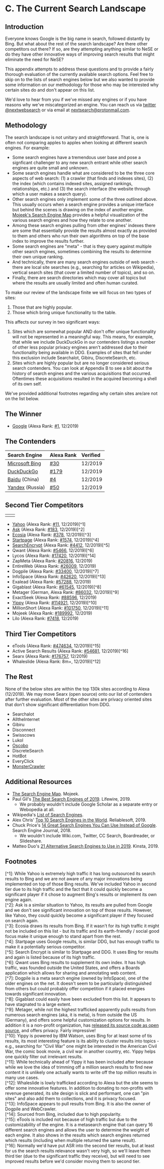 # C. The Current Search Landscape

## Introduction

Everyone knows Google is the big name in search, followed distantly by Bing. But what about the rest of the search landscape? Are there other competitors out there? If so, are they attempting anything similar to NeSE or do they have other innovative ways of improving search results that might eliminate the need for NeSE?

This appendix attempts to address these questions and to provide a fairly thorough evaluation of the currently available search options. Feel free to skip on to the lists of search engines below but we also wanted to provide some information on our methodology for those who may be interested why certain sites do and don't appear on this list.

We'd love to hear from you if we've missed any engines or if you have reasons why we've miscategorized an engine. You can reach us via [twitter @nextwebsearch](https://twitter.com/nextwebsearch) or via email at nextsearch@protonmail.com.

## Methodology

The search landscape is not unitary and straightforward. That is, one is often not comparing apples to apples when looking at different search engines. For example:

* Some search engines have a tremendous user base and pose a signficant challenger to any new search entrant while other search engines are quite small and unknown.
* Some search engines handle what are considered to be the three core aspects of web search: \(1\) a crawler \(that finds and indexes sites\), \(2\) the index \(which contains indexed sites, assigned rankings, relationships, etc.\) and \(3\) the search interface \(the website through which a user makes a search query\).
* Other search engines only implement some of the three outlined above. This usually occurs when a search engine provides a unique interface but behind the scenes is drawing on the index of another engine. [Mojeek's Search Engine Map](https://www.searchenginemap.com/) provides a helpful visualization of the various search engines and how they relate to one another.
* Among these search engines pulling from other engines' indexes there are some that essentially provide the results almost exactly as provided to them and others who run their own algorithms on top of the base index to improve the results further.
* Some search engines are "meta" - that is they query against multiple other search engines, sometimes combining the results to determine their own unique ranking.
* And technically, there are many search engines outside of web search - there are local site searches \(e.g., searching for articles on Wikipedia\), vertical search sites \(that cover a limited number of topics\), and so on.
* Finally, there are search directories which may cover all topics but where the results are usually limited and often human curated.

To make our review of the landscape finite we will focus on two types of sites:

1. Those that are highly popular.
2. Those which bring unique functionality to the table.

This affects our survey in two significant ways:

1. Sites which are somewhat popular AND don't offer unique functionality will not be represented in a meaningful way. This means, for example, that while we include DuckDuckGo in our contenders listings a number of other less popular privacy engines aren't addressed due to their functionality being available in DDG. Examples of sites that fell under this exclusion include Searchalot, Gibiru, DiscreteSearch, etc.
2. Sites which are highly popular but are no longer considered serious search contenders. You can look at Appendix B to see a bit about the history of search engines and the various acquisitions that occurred. Oftentimes these acquisitions resulted in the acquired becoming a shell of its own self. 

We've provided additional footnotes regarding why certain sites are/are not on the list below.

## The Winner

* [Google](https://google.com) \(Alexa Rank: [\#1](https://www.alexa.com/topsites/countries/US), 12/2019\)

## The Contenders

| Search Engine | Alexa Rank | Verified |
| :--- | :--- | :--- |
| [Microsoft Bing](https://bing.com/) | [\#30](https://www.alexa.com/siteinfo/bing.com) | 12/2019 |
| [DuckDuckGo](https://duckduckgo.com/)  | [\#179](https://www.alexa.com/siteinfo/duckduckgo.com) | 12/2019 |
| [Baidu](https://baidu.com/) \(China\) | [\#4](https://www.alexa.com/siteinfo/baidu.com) | 12/2019 |
| [Yandex](https://yandex.com/) \(Russia\) | [\#50](https://www.alexa.com/siteinfo/yandex.ru) | 12/2019 |

## Second Tier Competitors

|  |  |
| :--- | :--- |
|  |  |

* [Yahoo](https://www.yahoo.com/) \(Alexa Rank: [\#11](https://www.alexa.com/siteinfo/yahoo.com), 12/2019\)\[^1\]
* [Ask](https://www.ask.com/) \(Alexa Rank: [\#183](https://www.alexa.com/siteinfo/ask.com), 12/2019\)\[^2\]
* [Ecosia](https://www.ecosia.org/) \(Alexa Rank: [\#378](https://www.alexa.com/siteinfo/ecosia.org), 12/2019\)\[^3\]
* [Startpage](https://www.startpage.com/) \(Alexa Rank: [\#1574](https://www.alexa.com/siteinfo/startpage.com), 12/2019\)\[^4\]
* [SearchEncrypt](https://www.searchencrypt.com/) \(Alexa Rank: [\#4412](https://www.alexa.com/siteinfo/searchencrypt.com), 12/2019\)\[^5\]
* Qwant \(Alexa Rank: [\#5466](https://www.alexa.com/siteinfo/qwant.com), 12/2019\)\[^6\]
* Lycos \(Alexa Rank: [\#17420](https://www.alexa.com/siteinfo/lycos.com), 12/2019\)\[^14\]
* ZapMeta \(Alexa Rank: [\#20816](https://www.alexa.com/siteinfo/zapmeta.com), 12/2019\)
* EntireWeb \(Alexa Rank: [\#26009](https://www.alexa.com/siteinfo/entireweb.com), 12/2019\)
* Dogpile \(Alexa Rank: [\#33400](https://www.alexa.com/siteinfo/dogpile.com), 12/2019\)\[^7\]
* InfoSpace \(Alexa Rank: [\#42620](https://www.alexa.com/siteinfo/infospace.com), 12/2019\)\[^13\]
* Exalead \(Alexa Rank: [\#57288](https://www.alexa.com/siteinfo/exalead.com), 12/2019\)
* Gigablast \(Alexa Rank: [\#61545](https://www.alexa.com/siteinfo/gigablast.com), 12/2019\)\[^8\]
* Metager \(German, Alexa Rank: [\#86032](https://www.alexa.com/siteinfo/metager.de), 12/2019\)\[^9\]
* ExactSeek \(Alexa Rank: [\#88596](https://www.alexa.com/siteinfo/exactseek.com), 12/2019\)
* [Yippy](https://yippy.com/) \(Alexa Rank: [\#114921](https://www.alexa.com/siteinfo/yippy.com), 12/2019\)\[^10\]
* MillionShort \(Alexa Rank: [\#101750](https://www.alexa.com/siteinfo/millionshort.com), 12/2019\)\[^11\]
* Mojeek \(Alexa Rank: [\#189992](https://www.alexa.com/siteinfo/mojeek.com), 12/2019\)
* Lilo \(Alexa Rank: [\#7418](https://www.alexa.com/siteinfo/lilo.org), 12/2019\)

## Third Tier Competitors

* eTools \(Alexa Rank: [\#474634](https://www.alexa.com/siteinfo/etools.ch), 12/2019\)\[^15\]
* Active Search Results \(Alexa Rank: [\#54681](https://www.alexa.com/siteinfo/activesearchresults.com), 12/2019\)\[^16\]
* Searx \(Alexa Rank: [\#176757](https://www.alexa.com/siteinfo/searx.me), 12/2019\)
* Whaleslide \(Alexa Rank: 8m+, 12/2019\)\[^12\]

## The Rest

None of the below sites are within the top 130k sites according to Alexa \(12/2019\). We may move Searx \(open source\) onto our list of contenders after further evaluation. Most of the other sites are privacy oriented sites that don't show significant differentiation from DDG.

* Searchalot
* AlltheInternet
* Gibiru
* Disconnect
* Swisscows
* Lukol
* [Oscobo](https://www.oscobo.com)
* DiscreteSearch
* HotBot
* EveryClick
* [MonsterCrawler](http://monstercrawler.com/)

## Additional Resources

* [The Search Engine Map](https://www.searchenginemap.com/). Mojeek.
* Paul Gil's [The Best Search Engines of 2019](https://www.lifewire.com/best-search-engines-2483352). Lifewire, 2019.
  * We probably wouldn't include Google Scholar as a separate entry or Webopedia at all.
* Wikipedia's [List of Search Engines](https://en.wikipedia.org/wiki/List_of_search_engines).
* Alex Chris' [Top 10 Search Engines in the World](https://www.reliablesoft.net/top-10-search-engines-in-the-world/). Reliablesoft, 2019.
* Chuck Price's [14 Great Search Engines You Can Use Instead of Google](https://www.searchenginejournal.com/alternative-search-engines/). Search Engine Journal, 2018.
  * We wouldn't include Wiki.com, Twitter, CC Search, Boardreader, or Slideshare.
* Matteo Duo's [21 Alternative Search Engines to Use in 2019](https://kinsta.com/blog/alternative-search-engines/). Kinsta, 2019.

## Footnotes

\[^1\]: While Yahoo is extremely high traffic it has long outsourced its search results to Bing and we are not aware of any major innovations being implemented on top of those Bing results. We've included Yahoo in second tier due to its high traffic and the fact that it could quickly become a significant player if it chose to augment Bing's results or implement its own engine again.  
\[^2\]: Ask is a similar situation to Yahoo, its results are pulled from Google and we don't see significant innovation on top of those results. However, like Yahoo, they could quickly become a significant player if they focused on search again.  
\[^3\]: Ecosia draws its results from Bing. If it wasn't for its high traffic it might not be included on this list - but its traffic and its earth-friendly / social good focus make it unique enough to stand apart from the rest.  
\[^4\]: Startpage uses Google results, is similar DDG, but has enough traffic to make it a potentially serious competitor.  
\[^5\]: Search Encrypt is similar to Startpage and DDG. It uses Bing for results and again is listed because of its high traffic.  
\[^6\]: Qwant uses Bing results to supplement its own index. It has high traffic, was founded outside the United States, and offers a Boards application which allows for sharing and annotating web content.  
\[^7\]: Dogpile is a meta search engine \(owned by InfoSpace\), one of the older engines on the net. It doesn't seem to be particularly distinguished from others but could probably offer competition if it placed energies towards significant innovation.  
\[^8\]: Gigablast could easily have been excluded from this list. It appears to have stagnated to a large extent.  
\[^9\]: Metager, while not the highest trafficked apparently pulls results from numerous search engines \(aka, it is meta\), is from outside the US \(Germany\), and offers some helpful customization options for results. In addition it is a non-profit organization, has [released its source code as open source](https://gitlab.metager.de/open-source/MetaGer), and offers privacy. Fairly impressive!  
\[^10\]: Yippy is powered by IBM Watson, uses Bing for at least some of tis results, its most interesting feature is its ability to cluster results into topics - e.g., searching for "Civil War" one might be interested in the American Civil War, the comic book movie, a civil war in another country, etc. Yippy helps one quickly filter out irrelevant results.  
\[^11\]: While technically ahead of Yippy it has been included after because while we love the idea of trimming off a million search results to find new content it is unlikely one actually wants to write off the top million results in many use cases.  
\[^12\]: Whaleslide is lowly trafficked according to Alexa but the site seems to offer some innovative features. In addition to donating to non-profits with revenue generated, its site design is slick and performant, one can "pin sites" and also add them to collections, and it is privacy focused.  
\[^13\]: InfoSpace appears to pull results from Bing. It is also the owner of Dogpile and WebCrawler.  
\[^14\]: Sourced from Bing, included due to high popularity.  
\[^15\]: eTools is included not because of high traffic but due to the customizability of the engine. It is a metasearch engine that can query 16 different search engines and allows the user to determine the weight of each engine. It also shows in the results which search engines returned which results \(including when multiple returned the same result\).  
\[^16\]: Normally we'd have put ASR into the second tier results, but at least for us the search results relevance wasn't very high, so we'll leave them third tier \(due to the significant traffic they receive\), but will need to see improved results before we'd consider moving them to second tier.

